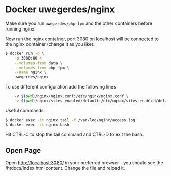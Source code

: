 # Docker uwegerdes/nginx

Make sure you run `uwegerdes/php-fpm` and the other containers before running nginx.

Now run the nginx container, port 3080 on localhost will be connected to the nginx container (change it as you like):

```bash
$ docker run -d \
	-p 3080:80 \
	--volumes-from data \
	--volumes-from php-fpm \
	--name nginx \
	uwegerdes/nginx
```

To use different configuration add the following lines

```bash
	-v $(pwd)/nginx/nginx.conf:/etc/nginx/nginx.conf \
	-v $(pwd)/nginx/sites-enabled/default:/etc/nginx/sites-enabled/default \
```

Useful commands:

```bash
$ docker exec -it nginx tail -f /var/log/nginx/access.log
$ docker exec -it nginx bash
```

Hit CTRL-C to stop the tail command and CTRL-D to exit the bash.

## Open Page

Open [http://localhost:3080/](http://localhost:3080/) in your preferred browser - you should see the /htdocs/index.html content. Change the file and reload it.
